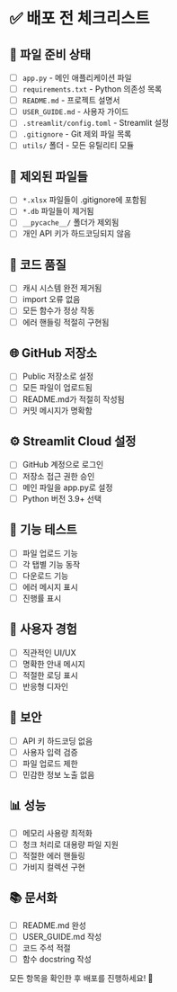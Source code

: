 # ✅ 배포 전 체크리스트

## 📁 파일 준비 상태

- [ ] `app.py` - 메인 애플리케이션 파일
- [ ] `requirements.txt` - Python 의존성 목록
- [ ] `README.md` - 프로젝트 설명서
- [ ] `USER_GUIDE.md` - 사용자 가이드
- [ ] `.streamlit/config.toml` - Streamlit 설정
- [ ] `.gitignore` - Git 제외 파일 목록
- [ ] `utils/` 폴더 - 모든 유틸리티 모듈

## 🚫 제외된 파일들

- [ ] `*.xlsx` 파일들이 .gitignore에 포함됨
- [ ] `*.db` 파일들이 제거됨
- [ ] `__pycache__/` 폴더가 제외됨
- [ ] 개인 API 키가 하드코딩되지 않음

## 🔧 코드 품질

- [ ] 캐시 시스템 완전 제거됨
- [ ] import 오류 없음
- [ ] 모든 함수가 정상 작동
- [ ] 에러 핸들링 적절히 구현됨

## 🌐 GitHub 저장소

- [ ] Public 저장소로 설정
- [ ] 모든 파일이 업로드됨
- [ ] README.md가 적절히 작성됨
- [ ] 커밋 메시지가 명확함

## ⚙️ Streamlit Cloud 설정

- [ ] GitHub 계정으로 로그인
- [ ] 저장소 접근 권한 승인
- [ ] 메인 파일을 app.py로 설정
- [ ] Python 버전 3.9+ 선택

## 🧪 기능 테스트

- [ ] 파일 업로드 기능
- [ ] 각 탭별 기능 동작
- [ ] 다운로드 기능
- [ ] 에러 메시지 표시
- [ ] 진행률 표시

## 📱 사용자 경험

- [ ] 직관적인 UI/UX
- [ ] 명확한 안내 메시지
- [ ] 적절한 로딩 표시
- [ ] 반응형 디자인

## 🔐 보안

- [ ] API 키 하드코딩 없음
- [ ] 사용자 입력 검증
- [ ] 파일 업로드 제한
- [ ] 민감한 정보 노출 없음

## 📊 성능

- [ ] 메모리 사용량 최적화
- [ ] 청크 처리로 대용량 파일 지원
- [ ] 적절한 에러 핸들링
- [ ] 가비지 컬렉션 구현

## 📚 문서화

- [ ] README.md 완성
- [ ] USER_GUIDE.md 작성
- [ ] 코드 주석 적절
- [ ] 함수 docstring 작성

모든 항목을 확인한 후 배포를 진행하세요! 🚀